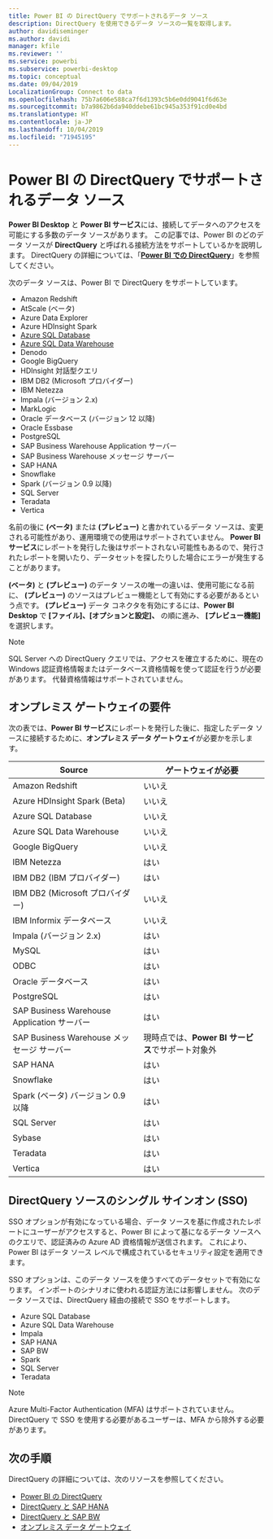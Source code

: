 ```yaml
---
title: Power BI の DirectQuery でサポートされるデータ ソース
description: DirectQuery を使用できるデータ ソースの一覧を取得します。
author: davidiseminger
ms.author: davidi
manager: kfile
ms.reviewer: ''
ms.service: powerbi
ms.subservice: powerbi-desktop
ms.topic: conceptual
ms.date: 09/04/2019
LocalizationGroup: Connect to data
ms.openlocfilehash: 75b7a606e588ca7f6d1393c5b6e0dd9041f6d63e
ms.sourcegitcommit: b7a9862b6da940ddebe61bc945a353f91cd0e4bd
ms.translationtype: HT
ms.contentlocale: ja-JP
ms.lasthandoff: 10/04/2019
ms.locfileid: "71945195"
---
```

# <a name="data-sources-supported-by-directquery-in-power-bi"></a>Power BI の DirectQuery でサポートされるデータ ソース

**Power BI Desktop** と **Power BI サービス**には、接続してデータへのアクセスを可能にする多数のデータ ソースがあります。 この記事では、Power BI のどのデータ ソースが **DirectQuery** と呼ばれる接続方法をサポートしているかを説明します。 DirectQuery の詳細については、「[**Power BI での DirectQuery**](desktop-directquery-about.md)」を参照してください。

次のデータ ソースは、Power BI で DirectQuery をサポートしています。

* Amazon Redshift
* AtScale (ベータ)
* Azure Data Explorer
* Azure HDInsight Spark
* [Azure SQL Database](service-azure-sql-database-with-direct-connect.md)
* [Azure SQL Data Warehouse](service-azure-sql-data-warehouse-with-direct-connect.md)
* Denodo
* Google BigQuery
* HDInsight 対話型クエリ
* IBM DB2 (Microsoft プロバイダー)
* IBM Netezza
* Impala (バージョン 2.x)
* MarkLogic
* Oracle データベース (バージョン 12 以降)
* Oracle Essbase
* PostgreSQL
* SAP Business Warehouse Application サーバー
* SAP Business Warehouse メッセージ サーバー
* SAP HANA
* Snowflake
* Spark (バージョン 0.9 以降)
* SQL Server
* Teradata
* Vertica

名前の後に **(ベータ)** または **(プレビュー)** と書かれているデータ ソースは、変更される可能性があり、運用環境での使用はサポートされていません。 **Power BI サービス**にレポートを発行した後はサポートされない可能性もあるので、発行されたレポートを開いたり、データセットを探したりした場合にエラーが発生することがあります。

**(ベータ)** と **(プレビュー)** のデータ ソースの唯一の違いは、使用可能になる前に、 **(プレビュー)** のソースはプレビュー機能として有効にする必要があるという点です。 **(プレビュー)** データ コネクタを有効にするには、**Power BI Desktop** で **[ファイル]、[オプションと設定]、** の順に進み、 **[プレビュー機能]** を選択します。

> [!NOTE]
> SQL Server への DirectQuery クエリでは、アクセスを確立するために、現在の Windows 認証資格情報またはデータベース資格情報を使って認証を行うが必要があります。 代替資格情報はサポートされていません。
>

## <a name="on-premises-gateway-requirements"></a>オンプレミス ゲートウェイの要件
次の表では、**Power BI サービス**にレポートを発行した後に、指定したデータ ソースに接続するために、**オンプレミス データ ゲートウェイ**が必要かを示します。

| Source | ゲートウェイが必要 |
| --- | --- |
| Amazon Redshift |いいえ |
| Azure HDInsight Spark (Beta) |いいえ |
| Azure SQL Database |いいえ |
| Azure SQL Data Warehouse |いいえ |
| Google BigQuery |いいえ |
| IBM Netezza |はい |
| IBM DB2 (IBM プロバイダー) |はい |
| IBM DB2 (Microsoft プロバイダー) |いいえ |
| IBM Informix データベース |いいえ |
| Impala (バージョン 2.x) |はい |
| MySQL |はい |
| ODBC |はい |
| Oracle データベース |はい |
| PostgreSQL |はい |
| SAP Business Warehouse Application サーバー |はい |
| SAP Business Warehouse メッセージ サーバー |現時点では、**Power BI サービス**でサポート対象外 |
| SAP HANA |はい |
| Snowflake |はい |
| Spark (ベータ) バージョン 0.9 以降 |はい |
| SQL Server |はい |
| Sybase |はい |
| Teradata |はい |
| Vertica |はい |


## <a name="single-sign-on-sso-for-directquery-sources"></a>DirectQuery ソースのシングル サインオン (SSO)

SSO オプションが有効になっている場合、データ ソースを基に作成されたレポートにユーザーがアクセスすると、Power BI によって基になるデータ ソースへのクエリで、認証済みの Azure AD 資格情報が送信されます。 これにより、Power BI はデータ ソース レベルで構成されているセキュリティ設定を適用できます。

SSO オプションは、このデータ ソースを使うすべてのデータセットで有効になります。 インポートのシナリオに使われる認証方法には影響しません。 次のデータ ソースでは、DirectQuery 経由の接続で SSO をサポートします。

- Azure SQL Database
- Azure SQL Data Warehouse
- Impala
- SAP HANA
- SAP BW
- Spark
- SQL Server
- Teradata

> [!Note]
> Azure Multi-Factor Authentication (MFA) はサポートされていません。 DirectQuery で SSO を使用する必要があるユーザーは、MFA から除外する必要があります。

## <a name="next-steps"></a>次の手順
DirectQuery の詳細については、次のリソースを参照してください。

* [Power BI の DirectQuery](desktop-directquery-about.md)
* [DirectQuery と SAP HANA](desktop-directquery-sap-hana.md)
* [DirectQuery と SAP BW](desktop-directquery-sap-bw.md)
* [オンプレミス データ ゲートウェイ](service-gateway-onprem.md)

